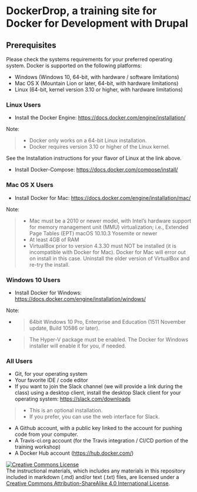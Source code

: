 # DockerDrop, a training site for Docker for Development with Drupal

## Prerequisites

Please check the systems requirements for your preferred operating system.  Docker is supported on the following platforms:

* Windows (Windows 10, 64-bit, with hardware / software limitations)
* Mac OS X (Mountain Lion or later, 64-bit, with hardware limitations)
* Linux (64-bit, kernel version 3.10 or higher, with hardware limitations)

### Linux Users

* Install the Docker Engine:  https://docs.docker.com/engine/installation/

Note:
> * Docker only works on a 64-bit Linux installation.
> * Docker requires version 3.10 or higher of the Linux kernel.

See the Installation instructions for your flavor of Linux at the link above.

* Install Docker-Compose:  https://docs.docker.com/compose/install/

### Mac OS X Users

* Install Docker for Mac:  https://docs.docker.com/engine/installation/mac/

Note:
> * Mac must be a 2010 or newer model, with Intel’s hardware support for memory management unit (MMU) virtualization; i.e., Extended Page Tables (EPT)
macOS 10.10.3 Yosemite or newer
> * At least 4GB of RAM
> * VirtualBox prior to version 4.3.30 must NOT be installed (it is incompatible with Docker for Mac). Docker for Mac will error out on install in this case. Uninstall the older version of VirtualBox and re-try the install.

### Windows 10 Users

* Install Docker for Windows:  https://docs.docker.com/engine/installation/windows/

Note:
* > 64bit Windows 10 Pro, Enterprise and Education (1511 November update, Build 10586 or later).
* > The Hyper-V package must be enabled. The Docker for Windows installer will enable it for you, if needed.

### All Users

* Git, for your operating system
* Your favorite IDE / code editor
* If you want to join the Slack channel (we will provide a link during the class) using a desktop client, install the desktop Slack client for your operating system:  https://slack.com/downloads

> * This is an optional installation.
> * If you prefer, you can use the web interface for Slack.

* A Github account, with a public key linked to the account for pushing code from your computer.
* A Travis-ci.org account (for the Travis integration / CI/CD portion of the training workshop)
* A Docker Hub account (https://hub.docker.com/)

<a rel="license" href="http://creativecommons.org/licenses/by-sa/4.0/"><img alt="Creative Commons License" style="border-width:0" src="https://i.creativecommons.org/l/by-sa/4.0/88x31.png" /></a><br />The instructional materials, which includes any materials in this repository included in markdown (.md) and/or text (.txt) files, are licensed under a <a rel="license" href="http://creativecommons.org/licenses/by-sa/4.0/">Creative Commons Attribution-ShareAlike 4.0 International License</a>.
